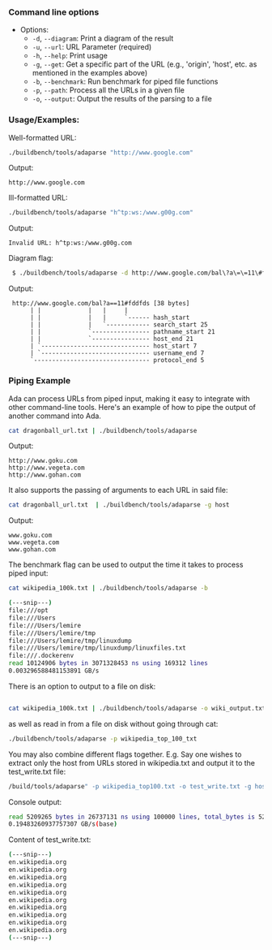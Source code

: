 ### Command line options

- Options:
    - `-d`, `--diagram`: Print a diagram of the result
    - `-u`, `--url`: URL Parameter (required)
    - `-h`, `--help`: Print usage
    - `-g`, `--get`: Get a specific part of the URL (e.g., 'origin', 'host', etc. as mentioned in the examples above)
    - `-b`, `--benchmark`: Run benchmark for piped file functions
    - `-p`, `--path`: Process all the URLs in a given file
    - `-o`, `--output`: Output the results of the parsing to a file

### Usage/Examples: 

Well-formatted URL: 

```bash 
./buildbench/tools/adaparse "http://www.google.com"
```
Output: 

```
http://www.google.com
```

Ill-formatted URL: 

```bash 
./buildbench/tools/adaparse "h^tp:ws:/www.g00g.com"
```
Output: 

```
Invalid URL: h^tp:ws:/www.g00g.com
```


Diagram flag:

```bash
 $ ./buildbench/tools/adaparse -d http://www.google.com/bal\?a\=\=11\#fddfds
 ```

Output:

 ```
  http://www.google.com/bal?a==11#fddfds [38 bytes]
       | |             |   |     |
       | |             |   |     `------ hash_start
       | |             |   `------------ search_start 25
       | |             `---------------- pathname_start 21
       | |             `---------------- host_end 21
       | `------------------------------ host_start 7
       | `------------------------------ username_end 7
       `-------------------------------- protocol_end 5
```



### Piping Example

Ada can process URLs from piped input, making it easy to integrate with other command-line tools. Here's an example of how to pipe the output of another command into Ada. 

```bash
cat dragonball_url.txt | ./buildbench/tools/adaparse
```

Output:
```
http://www.goku.com
http://www.vegeta.com
http://www.gohan.com

```

It also supports the passing of arguments to each URL in said file: 

```bash
cat dragonball_url.txt  | ./buildbench/tools/adaparse -g host
```

Output:
```
www.goku.com
www.vegeta.com
www.gohan.com
```

The benchmark flag can be used to output the time it takes to process piped input:

```bash
cat wikipedia_100k.txt | ./buildbench/tools/adaparse -b
```

```bash
(---snip---)
file:///opt 
file:///Users 
file:///Users/lemire 
file:///Users/lemire/tmp 
file:///Users/lemire/tmp/linuxdump 
file:///Users/lemire/tmp/linuxdump/linuxfiles.txt 
file:///.dockerenv 
read 10124906 bytes in 3071328453 ns using 169312 lines
0.003296588481153891 GB/s
```

There is an option to output to a file on disk:

```bash 

cat wikipedia_100k.txt | ./buildbench/tools/adaparse -o wiki_output.txt
```

as well as read in from a file on disk without going through cat: 

```bash
./buildbench/tools/adaparse -p wikipedia_top_100_txt
```

You may also combine different flags together. E.g. Say one wishes to extract only the host from URLs stored in wikipedia.txt and output it to the test_write.txt file:

```bash
/build/tools/adaparse" -p wikipedia_top100.txt -o test_write.txt -g host -b
```

Console output:
```bash
read 5209265 bytes in 26737131 ns using 100000 lines, total_bytes is 5209265 used 160 loads
0.19483260937757307 GB/s(base)
```

Content of test_write.txt:
```bash
(---snip---)
en.wikipedia.org
en.wikipedia.org
en.wikipedia.org
en.wikipedia.org
en.wikipedia.org
en.wikipedia.org
en.wikipedia.org
en.wikipedia.org
en.wikipedia.org
en.wikipedia.org
(---snip---)
```
